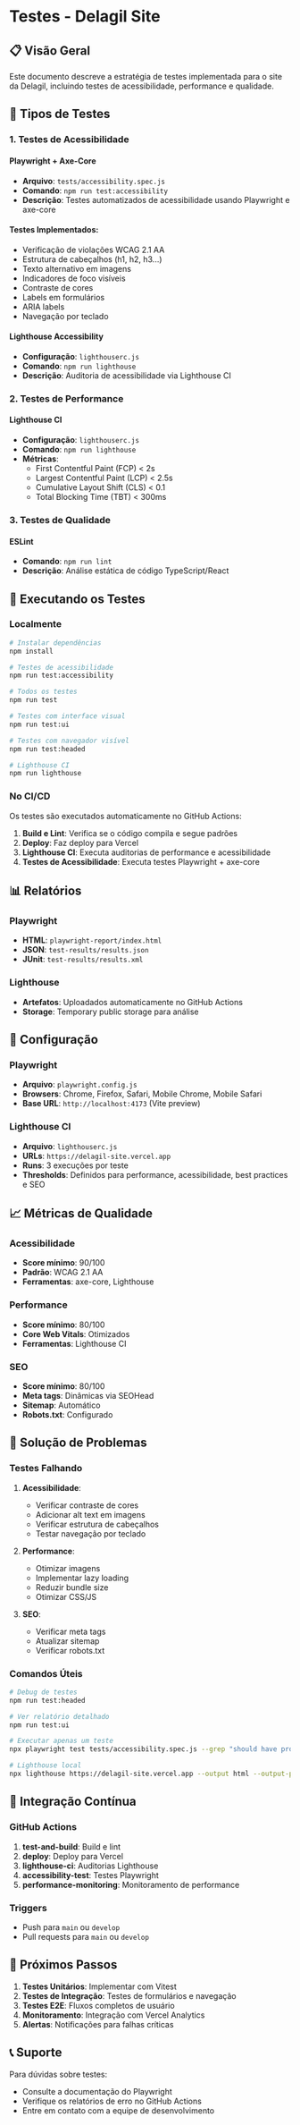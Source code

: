 # Testes - Delagil Site

## 📋 Visão Geral

Este documento descreve a estratégia de testes implementada para o site da Delagil, incluindo testes de acessibilidade, performance e qualidade.

## 🧪 Tipos de Testes

### 1. Testes de Acessibilidade

#### Playwright + Axe-Core
- **Arquivo**: `tests/accessibility.spec.js`
- **Comando**: `npm run test:accessibility`
- **Descrição**: Testes automatizados de acessibilidade usando Playwright e axe-core

#### Testes Implementados:
- Verificação de violações WCAG 2.1 AA
- Estrutura de cabeçalhos (h1, h2, h3...)
- Texto alternativo em imagens
- Indicadores de foco visíveis
- Contraste de cores
- Labels em formulários
- ARIA labels
- Navegação por teclado

#### Lighthouse Accessibility
- **Configuração**: `lighthouserc.js`
- **Comando**: `npm run lighthouse`
- **Descrição**: Auditoria de acessibilidade via Lighthouse CI

### 2. Testes de Performance

#### Lighthouse CI
- **Configuração**: `lighthouserc.js`
- **Comando**: `npm run lighthouse`
- **Métricas**:
  - First Contentful Paint (FCP) < 2s
  - Largest Contentful Paint (LCP) < 2.5s
  - Cumulative Layout Shift (CLS) < 0.1
  - Total Blocking Time (TBT) < 300ms

### 3. Testes de Qualidade

#### ESLint
- **Comando**: `npm run lint`
- **Descrição**: Análise estática de código TypeScript/React

## 🚀 Executando os Testes

### Localmente

```bash
# Instalar dependências
npm install

# Testes de acessibilidade
npm run test:accessibility

# Todos os testes
npm run test

# Testes com interface visual
npm run test:ui

# Testes com navegador visível
npm run test:headed

# Lighthouse CI
npm run lighthouse
```

### No CI/CD

Os testes são executados automaticamente no GitHub Actions:

1. **Build e Lint**: Verifica se o código compila e segue padrões
2. **Deploy**: Faz deploy para Vercel
3. **Lighthouse CI**: Executa auditorias de performance e acessibilidade
4. **Testes de Acessibilidade**: Executa testes Playwright + axe-core

## 📊 Relatórios

### Playwright
- **HTML**: `playwright-report/index.html`
- **JSON**: `test-results/results.json`
- **JUnit**: `test-results/results.xml`

### Lighthouse
- **Artefatos**: Uploadados automaticamente no GitHub Actions
- **Storage**: Temporary public storage para análise

## 🔧 Configuração

### Playwright
- **Arquivo**: `playwright.config.js`
- **Browsers**: Chrome, Firefox, Safari, Mobile Chrome, Mobile Safari
- **Base URL**: `http://localhost:4173` (Vite preview)

### Lighthouse CI
- **Arquivo**: `lighthouserc.js`
- **URLs**: `https://delagil-site.vercel.app`
- **Runs**: 3 execuções por teste
- **Thresholds**: Definidos para performance, acessibilidade, best practices e SEO

## 📈 Métricas de Qualidade

### Acessibilidade
- **Score mínimo**: 90/100
- **Padrão**: WCAG 2.1 AA
- **Ferramentas**: axe-core, Lighthouse

### Performance
- **Score mínimo**: 80/100
- **Core Web Vitals**: Otimizados
- **Ferramentas**: Lighthouse CI

### SEO
- **Score mínimo**: 80/100
- **Meta tags**: Dinâmicas via SEOHead
- **Sitemap**: Automático
- **Robots.txt**: Configurado

## 🐛 Solução de Problemas

### Testes Falhando

1. **Acessibilidade**:
   - Verificar contraste de cores
   - Adicionar alt text em imagens
   - Verificar estrutura de cabeçalhos
   - Testar navegação por teclado

2. **Performance**:
   - Otimizar imagens
   - Implementar lazy loading
   - Reduzir bundle size
   - Otimizar CSS/JS

3. **SEO**:
   - Verificar meta tags
   - Atualizar sitemap
   - Verificar robots.txt

### Comandos Úteis

```bash
# Debug de testes
npm run test:headed

# Ver relatório detalhado
npm run test:ui

# Executar apenas um teste
npx playwright test tests/accessibility.spec.js --grep "should have proper heading structure"

# Lighthouse local
npx lighthouse https://delagil-site.vercel.app --output html --output-path ./lighthouse-report.html
```

## 🔄 Integração Contínua

### GitHub Actions

1. **test-and-build**: Build e lint
2. **deploy**: Deploy para Vercel
3. **lighthouse-ci**: Auditorias Lighthouse
4. **accessibility-test**: Testes Playwright
5. **performance-monitoring**: Monitoramento de performance

### Triggers
- Push para `main` ou `develop`
- Pull requests para `main` ou `develop`

## 📝 Próximos Passos

1. **Testes Unitários**: Implementar com Vitest
2. **Testes de Integração**: Testes de formulários e navegação
3. **Testes E2E**: Fluxos completos de usuário
4. **Monitoramento**: Integração com Vercel Analytics
5. **Alertas**: Notificações para falhas críticas

## 📞 Suporte

Para dúvidas sobre testes:
- Consulte a documentação do Playwright
- Verifique os relatórios de erro no GitHub Actions
- Entre em contato com a equipe de desenvolvimento 